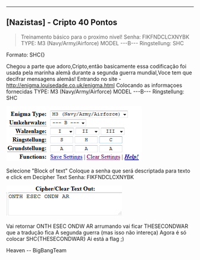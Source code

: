 ------------------------------------
[Nazistas] - Cripto 40 Pontos
------------------------------------

> Treinamento básico para o proximo nivel!
  Senha: FIKFNDCLCXNYBK
  TYPE: M3 (Navy/Army/Airforce)
  MODEL ---B---
  Ringstellung: SHC

  Formato: SHC{}

Chegou a parte que adoro,Cripto,então basicamente essa codificação foi usada pela marinha alemã
durante a segunda guerra mundial,Voce tem que decifrar mensagens alemãs!
Entrando no site - http://enigma.louisedade.co.uk/enigma.html
Colocando as informaçoes fornecidas
  TYPE: M3 (Navy/Army/Airforce)
  MODEL ---B---
  Ringstellung: SHC

![img](Fornecidas.png)

Selecione "Block of text" Coloque a senha que será descriptada para texto e click em Decipher Text
  Senha: FIKFNDCLCXNYBK

![img](Cipher.png)

Vai retornar ONTH ESEC ONDW AR
arrumando vai ficar THESECONDWAR que a tradução fica A segunda guerra (mas isso não intereça)
Agora é só colocar SHC{THESECONDWAR}
Ai está a flag ;)

Heaven -- BigBangTeam
